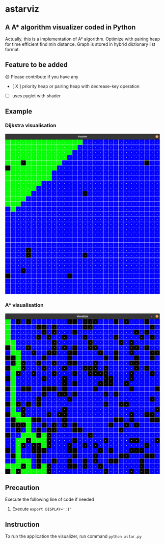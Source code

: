 # astarviz

## A A\* algorithm visualizer coded in Python

Actually, this is a implementation of A\* algorithm. Optimize with pairing heap for time efficient find min distance.
Graph is stored in hybrid dictionary list format.

## Feature to be added

😊 Please contribute if you have any

- [ X ] priority heap or pairing heap with decrease-key operation
- [ ] uses pyglet with shader

## Example

### **Dijkstra visualisation**

![Dijkstra Algorithm](./img/dijkstra.png)

### **A\* visualisation**

![A* Algorithm](./img/astar_2.png)

## Precaution

Execute the following line of code if needed

1. Execute `export DISPLAY=':1'`

## Instruction

To run the application the visualizer, run command
`python astar.py`
